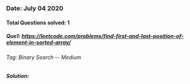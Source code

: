 ### Date: July 04 2020

#### Total Questions solved: 1
##### Que1: https://leetcode.com/problems/find-first-and-last-position-of-element-in-sorted-array/
###### Tag: Binary Search  -- Medium
##### Solution:

```
```
